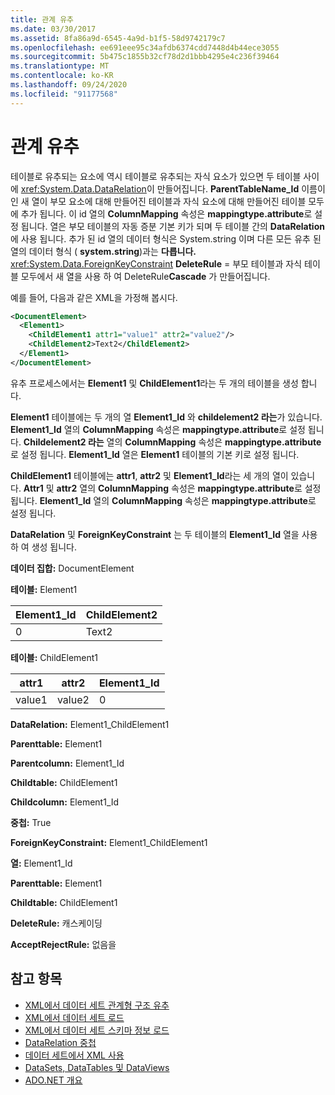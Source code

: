```yaml
---
title: 관계 유추
ms.date: 03/30/2017
ms.assetid: 8fa86a9d-6545-4a9d-b1f5-58d9742179c7
ms.openlocfilehash: ee691eee95c34afdb6374cdd7448d4b44ece3055
ms.sourcegitcommit: 5b475c1855b32cf78d2d1bbb4295e4c236f39464
ms.translationtype: MT
ms.contentlocale: ko-KR
ms.lasthandoff: 09/24/2020
ms.locfileid: "91177568"
---
```

# <a name="inferring-relationships"></a>관계 유추

테이블로 유추되는 요소에 역시 테이블로 유추되는 자식 요소가 있으면 두 테이블 사이에 <xref:System.Data.DataRelation>이 만들어집니다. **ParentTableName_Id** 이름이 인 새 열이 부모 요소에 대해 만들어진 테이블과 자식 요소에 대해 만들어진 테이블 모두에 추가 됩니다. 이 id 열의 **ColumnMapping** 속성은 **mappingtype.attribute**로 설정 됩니다. 열은 부모 테이블의 자동 증분 기본 키가 되며 두 테이블 간의 **DataRelation** 에 사용 됩니다. 추가 된 id 열의 데이터 형식은 System.string 이며 다른 모든 유추 된 열의 데이터 형식 ( **system.string**)과는 **다릅니다.** <xref:System.Data.ForeignKeyConstraint> **DeleteRule**  =  부모 테이블과 자식 테이블 모두에서 새 열을 사용 하 여 DeleteRule**Cascade** 가 만들어집니다.  
  
 예를 들어, 다음과 같은 XML을 가정해 봅시다.  
  
```xml  
<DocumentElement>  
  <Element1>  
    <ChildElement1 attr1="value1" attr2="value2"/>  
    <ChildElement2>Text2</ChildElement2>  
  </Element1>  
</DocumentElement>  
```  
  
 유추 프로세스에서는 **Element1** 및 **ChildElement1**라는 두 개의 테이블을 생성 합니다.  
  
 **Element1** 테이블에는 두 개의 열 **Element1_Id** 와 **childelement2 라는**가 있습니다. **Element1_Id** 열의 **ColumnMapping** 속성은 **mappingtype.attribute**로 설정 됩니다. **Childelement2 라는** 열의 **ColumnMapping** 속성은 **mappingtype.attribute**로 설정 됩니다. **Element1_Id** 열은 **Element1** 테이블의 기본 키로 설정 됩니다.  
  
 **ChildElement1** 테이블에는 **attr1**, **attr2** 및 **Element1_Id**라는 세 개의 열이 있습니다. **Attr1** 및 **attr2** 열의 **ColumnMapping** 속성은 **mappingtype.attribute**로 설정 됩니다. **Element1_Id** 열의 **ColumnMapping** 속성은 **mappingtype.attribute**로 설정 됩니다.  
  
 **DataRelation** 및 **ForeignKeyConstraint** 는 두 테이블의 **Element1_Id** 열을 사용 하 여 생성 됩니다.  
  
 **데이터 집합:** DocumentElement  
  
 **테이블:** Element1  
  
|Element1_Id|ChildElement2|  
|------------------|-------------------|  
|0|Text2|  
  
 **테이블:** ChildElement1  
  
|attr1|attr2|Element1_Id|  
|-----------|-----------|------------------|  
|value1|value2|0|  
  
 **DataRelation:** Element1_ChildElement1  
  
 **Parenttable:** Element1  
  
 **Parentcolumn:** Element1_Id  
  
 **Childtable:** ChildElement1  
  
 **Childcolumn:** Element1_Id  
  
 **중첩:** True  
  
 **ForeignKeyConstraint:** Element1_ChildElement1  
  
 **열:** Element1_Id  
  
 **Parenttable:** Element1  
  
 **Childtable:** ChildElement1  
  
 **DeleteRule:** 캐스케이딩  
  
 **AcceptRejectRule:** 없음을  
  
## <a name="see-also"></a>참고 항목

- [XML에서 데이터 세트 관계형 구조 유추](inferring-dataset-relational-structure-from-xml.md)
- [XML에서 데이터 세트 로드](loading-a-dataset-from-xml.md)
- [XML에서 데이터 세트 스키마 정보 로드](loading-dataset-schema-information-from-xml.md)
- [DataRelation 중첩](nesting-datarelations.md)
- [데이터 세트에서 XML 사용](using-xml-in-a-dataset.md)
- [DataSets, DataTables 및 DataViews](index.md)
- [ADO.NET 개요](../ado-net-overview.md)
